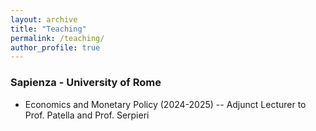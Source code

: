 ```yaml
---
layout: archive
title: "Teaching"
permalink: /teaching/
author_profile: true
---
```



### Sapienza - University of Rome

- Economics and Monetary Policy (2024-2025) -- Adjunct Lecturer to Prof. Patella and Prof. Serpieri